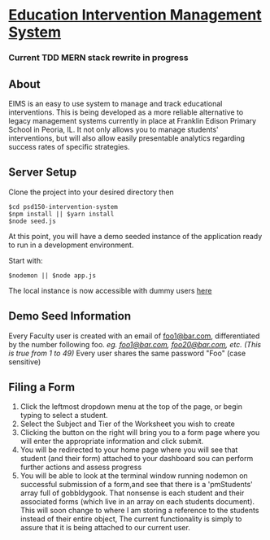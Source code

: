 # [Education Intervention Management System](https://github.com/markmarkyesyes/psd150-intervention-system)
### Current TDD MERN stack rewrite in progress


## About
EIMS is an easy to use system to manage and track educational interventions. This is being developed as a more reliable alternative to legacy management systems currently in place at Franklin Edison Primary School in Peoria, IL. It not only allows you to manage students' interventions, but will also allow easily presentable analytics regarding success rates of specific strategies.

## Server Setup
Clone the project into your desired directory then
```
$cd psd150-intervention-system
$npm install || $yarn install
$node seed.js
```

At this point, you will have a demo seeded instance of the application ready to run in a development environment.

Start with:
```
$nodemon || $node app.js
```
The local instance is now accessible with dummy users [here](http://localhost:3000)

## Demo Seed Information
Every Faculty user is created with an email of foo1@bar.com, differentiated by the number following foo.
_eg. foo1@bar.com, foo20@bar.com, etc. (This is true from 1 to 49)_
Every user shares the same password "Foo" (case sensitive)

## Filing a Form
1. Click the leftmost dropdown menu at the top of the page, or begin typing to select a student.
2. Select the Subject and Tier of the Worksheet you wish to create
3. Clicking the button on the right will bring you to a form page where you will enter the appropriate information and click submit.
4. You will be redirected to your home page where you will see that student (and their form) attached to your dashboard sou can perform further actions and assess progress
5. You will be able to look at the terminal window running nodemon on successful submission of a form,and see that there is a 'pmStudents' array full of gobbldygook. That nonsense is each student and their associated forms (which live in an array on each students document). This will soon change to where I am storing a reference to the students instead of their entire object, The current functionality is simply to assure that it is being attached to our current user.
